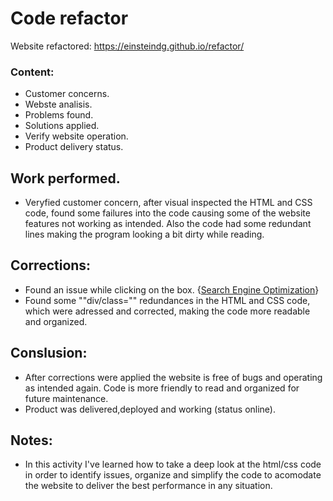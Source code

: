 # Code refactor
Website refactored: https://einsteindg.github.io/refactor/

### Content:
- Customer concerns.
- Webste analisis.
- Problems found.
- Solutions applied.
- Verify website operation.
- Product delivery status.

## Work performed.
- Veryfied customer concern, after visual inspected the HTML and CSS code, found some failures into the code causing some of the website features not working as intended. Also the code had some redundant lines making the program looking a bit dirty while reading.

## Corrections:

- Found an issue while clicking on the box. {<a href="#search-engine-optimization">Search Engine Optimization</a>}
- Found some ""div/class="" redundances in the HTML and CSS code, which were adressed and corrected, making the code more readable and organized.

## Conslusion:
- After corrections were applied the website is free of bugs and operating as intended again. Code is more friendly to read and organized for future maintenance.
- Product was delivered,deployed and working (status online).

## Notes:
- In this activity I've learned how to take a deep look at the html/css code in order to identify issues, organize and simplify the code to acomodate the website to deliver the best performance in any situation.



